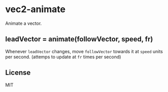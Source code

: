 # vec2-animate

Animate a vector.

## leadVector = animate(followVector, speed, fr)

Whenever `leadVector` changes, move `followVector` towards it at `speed`
units per second. (attemps to update at `fr` times per second)

## License

MIT
